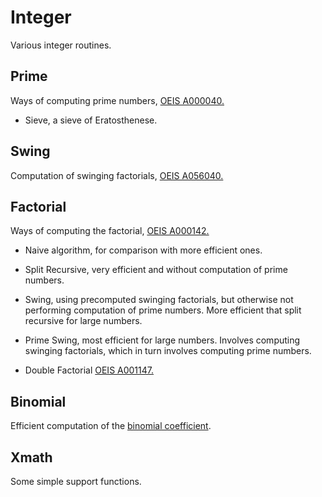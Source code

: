 Integer
=======
Various integer routines.

Prime
-----
Ways of computing prime numbers, [OEIS A000040.](http://oeis.org/A000040)
-  Sieve, a sieve of Eratosthenese.

Swing
-----
Computation of swinging factorials, [OEIS A056040.](http://oeis.org/A056040)

Factorial
---------
Ways of computing the factorial, [OEIS A000142.](http://oeis.org/A000142)
-  Naive algorithm, for comparison with more efficient ones.
-  Split Recursive, very efficient and without computation of prime numbers.
-  Swing, using precomputed swinging factorials, but otherwise not performing computation of prime numbers.  More efficient that split recursive for large numbers.
-  Prime Swing, most efficient for large numbers.  Involves computing swinging factorials, which in turn involves computing prime numbers.

-  Double Factorial [OEIS A001147.](http://oeis.org/A001147)

Binomial
--------
Efficient computation of the [binomial coefficient](http://en.wikipedia.org/wiki/Binomial_coefficient).

Xmath
-----
Some simple support functions.
